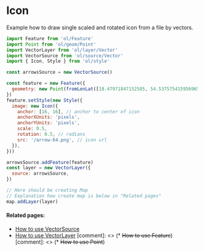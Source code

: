 # Icon

Example how to draw single scaled and rotated icon from a file by vectors.

```js
import Feature from 'ol/Feature'
import Point from 'ol/geom/Point'
import VectorLayer from 'ol/layer/Vector'
import VectorSource from 'ol/source/Vector'
import { Icon, Style } from 'ol/style'

const arrowsSource = new VectorSource()

const feature = new Feature({
  geometry: new Point(fromLonLat([18.47971847152585, 54.537575415956965])),
})
feature.setStyle(new Style({
  image: new Icon({
    anchor: [16, 16], // anchor to center of icon
    anchorXUnits: 'pixels',
    anchorYUnits: 'pixels',
    scale: 0.5,
    rotation: 0.5, // radians
    src: '/arrow-64.png', // icon url
  }),
}))

arrowsSource.addFeature(feature)
const layer = new VectorLayer({
  source: arrowsSource,
})

// Here should be creating Map
// Explanation how create map is below in "Related pages"
map.addLayer(layer)
```

#### Related pages:
* [How to use VectorSource](sources/vector.md)
* [How to use VectorLayer](layers/vector.md)
[comment]: <> (* ~~How to use Feature~~<!--[]&#40;features/feature.md&#41; -->)
[comment]: <> (* ~~How to use Point~~<!--[]&#40;features/point.md&#41; -->)

